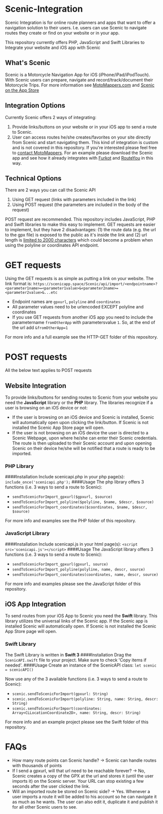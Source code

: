 # Scenic-Integration
Scenic Integration is for online route planners and apps that want to offer a navigation solution to their users. I.e. users can use Scenic to navigate routes they create or find on your website or in your app.

This repository currently offers PHP, JavaScript and Swift Libraries to Integrate your website and iOS app with Scenic

## What's Scenic
Scenic is a Motorcycle Navigation App for iOS (iPhone/iPad/iPodTouch). With Scenic users can prepare, navigate and record/track/document their Motorcycle Trips. For more information see [MotoMappers.com](http://www.motomappers.com) and [Scenic on the App Store](https://itunes.apple.com/us/app/scenic-tour-planner-navigation/id1089668246)

## Integration Options
Currently Scenic offers 2 ways of integrating:

1. Provide links/buttons on your website or in your iOS app to send a route to Scenic.
2. User can access routes he/she creates/favorites on your site directly from Scenic and start navigating them. This kind of integration is custom and is not covered in this repository. If you're interested please feel free to [contact MotoMappers](mailto:support@motomappers). For an example please download the Scenic app and see how it already integrates with [Furkot](www.furkot.com) and [RouteYou](www.routeyou.com) in this way.

## Technical Options
There are 2 ways you can call the Scenic API

1. Using GET request (links with parameters included in the link)
2. Using POST request (the parameters are included in the body of the request)

POST request are recommended. This repository includes JavaScript, PHP and Swift libraries to make this easy to implement.
GET requests are easier to implement, but they have 2 disadvantages: (1) the route data (e.g. the url to the gpx file) is exposed to the public as it's inside the link and (2) url length is [limited to 2000 characters](http://stackoverflow.com/questions/417142/what-is-the-maximum-length-of-a-url-in-different-browsers) which could become a problem when using the polyline or coordinates API endpoint.

# GET requests
Using the GET requests is as simple as putting a link on your website. The link format is:
`https://scenicapp.space/Scenic/api/import/<endpointname>?<parameter1name>=<parameter1value>&<parameter2name>=<parameter2value>&...etc`
- Endpoint names are `gpxurl`, `polyline` and `coordinates`
- All parameter values need to be urlencoded EXCEPT polyline and coordinates
- If you use GET requests from another iOS app you need to include the parametername `fromOtherApp` with parametersvalue `1`. So, at the end of the url add `&fromOtherApp=1`

For more info and a full example see the HTTP-GET folder of this repository.

# POST requests
All the below text applies to POST requests

## Website Integration
To provide links/buttons for sending routes to Scenic from your website you need the **JavaScript** library or the **PHP** library.
The libraries recognize if a user is browsing on an iOS device or not: 
- If the user is browsing on an iOS device and Scenic is installed, Scenic will automatically open upon clicking the link/button. If Scenic is not installed the Scenic App Store page will open.
- If the user is not browsing on an iOS device the user is directed to a Scenic Webpage, upon where he/she can enter their Scenic credentials. The route is then uploaded to their Scenic account and upon opening Scenic on their device he/she will be notified that a route is ready to be imported.

### PHP Library
####Installation
Include scenicapi.php in your php page(s):
`include_once('scenicapi.php');`
####Usage
The php library offers 3 functions (i.e. 3 ways to send a route to Scenic):
- `sendToScenicForImport_gpxurl($gpxurl, $source)`
- `sendToScenicForImport_polyline($polyline, $name, $descr, $source)`
- `sendToScenicForImport_coordinates($coordinates, $name, $descr, $source)`

For more info and examples see the PHP folder of this repository.

### JavaScript Library
####Installation
Include scenicapi.js in your html page(s):
`<script src='scenicapi.js'></script>`
####Usage
The JavaScript library offers 3 functions (i.e. 3 ways to send a route to Scenic):
- `sendToScenicForImport_gpxurl(gpxurl, source)`
- `sendToScenicForImport_polyline(polyline, name, descr, source)`
- `sendToScenicForImport_coordinates(coordinates, name, descr, source)`

For more info and examples please see the JavaScript folder of this repository.

## iOS App Integration
To send routes from your iOS App to Scenic you need the **Swift** library. This library utilizes the universal links of the Scenic app. If the Scenic app is installed Scenic will automatically open. If Scenic is not installed the Scenic App Store page will open.

### Swift Library
The Swift Library is written in **Swift 3**
####Installation
Drag the `ScenicAPI.swift` file to your project. Make sure to check 'Copy items if needed'.
####Usage
Create an instance of the ScenicAPI class: `let scenic = scenicAPI()`

Now use any of the 3 available functions (i.e. 3 ways to send a route to Scenic):
- `scenic.sendToScenicForImport(gpxurl: String)`
- `scenic.sendToScenicForImport(polyline: String, name: String, descr: String)`
- `scenic.sendToScenicForImport(coordinates: Array<CLLocationCoordinate2D>, name: String, descr: String)`

For more info and an example project please see the Swift folder of this repository.


# FAQs
- How many route points can Scenic handle? -> Scenic can handle routes with thousands of points
- If I send a gpxurl, will that url need to be reachable forever? -> No, Scenic creates a copy of the GPX at the url and stores it (until the user imports it) on the Scenic server. Your URL can stop existing a few seconds after the user clicked the link.
- Will an imported route be stored on Scenic side? -> Yes. Whenever a user imports a route it will be added to his account so he can navigate it as much as he wants. The user can also edit it, duplicate it and publish it for all other Scenic users to see.




